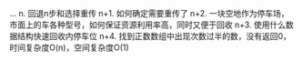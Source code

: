 ...
n. 回退n步和选择重传
n+1. 如何确定需要重传了
n+2. 一块空地作为停车场，市面上的车各种型号，如何保证资源利用率高，同时又便于回收
n+3. 使用什么数据结构快速回收内停车位
n+4. 找到正数数组中出现次数过半的数，没有返回0，时间复杂度O(n)，空间复杂度O(1)